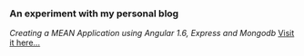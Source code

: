 ### An experiment with my personal blog
*Creating a MEAN Application using Angular 1.6, Express and Mongodb*
[Visit it here...](https://adnanrahic.herokuapp.com/)
